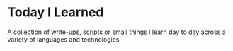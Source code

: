 # Today I Learned
A collection of write-ups, scripts or small things I learn day to day across a variety of languages and technologies.
